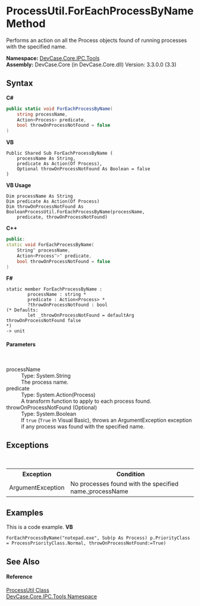 # ProcessUtil.ForEachProcessByName Method 
 

Performs an action on all the Process objects found of running processes with the specified name.

**Namespace:**&nbsp;<a href="N_DevCase_Core_IPC_Tools">DevCase.Core.IPC.Tools</a><br />**Assembly:**&nbsp;DevCase.Core (in DevCase.Core.dll) Version: 3.3.0.0 (3.3)

## Syntax

**C#**<br />
``` C#
public static void ForEachProcessByName(
	string processName,
	Action<Process> predicate,
	bool throwOnProcessNotFound = false
)
```

**VB**<br />
``` VB
Public Shared Sub ForEachProcessByName ( 
	processName As String,
	predicate As Action(Of Process),
	Optional throwOnProcessNotFound As Boolean = false
)
```

**VB Usage**<br />
``` VB Usage
Dim processName As String
Dim predicate As Action(Of Process)
Dim throwOnProcessNotFound As BooleanProcessUtil.ForEachProcessByName(processName, 
	predicate, throwOnProcessNotFound)
```

**C++**<br />
``` C++
public:
static void ForEachProcessByName(
	String^ processName, 
	Action<Process^>^ predicate, 
	bool throwOnProcessNotFound = false
)
```

**F#**<br />
``` F#
static member ForEachProcessByName : 
        processName : string * 
        predicate : Action<Process> * 
        ?throwOnProcessNotFound : bool 
(* Defaults:
        let _throwOnProcessNotFound = defaultArg throwOnProcessNotFound false
*)
-> unit 

```


#### Parameters
&nbsp;<dl><dt>processName</dt><dd>Type: System.String<br />The process name.</dd><dt>predicate</dt><dd>Type: System.Action(Process)<br />A transform function to apply to each process found.</dd><dt>throwOnProcessNotFound (Optional)</dt><dd>Type: System.Boolean<br />If `true` (`True` in Visual Basic), throws an ArgumentException exception if any process was found with the specified name.</dd></dl>

## Exceptions
&nbsp;<table><tr><th>Exception</th><th>Condition</th></tr><tr><td>ArgumentException</td><td>No processes found with the specified name.;processName</td></tr></table>

## Examples
This is a code example. 
**VB**<br />
``` VB
ForEachProcessByName("notepad.exe", Sub(p As Process) p.PriorityClass = ProcessPriorityClass.Normal, throwOnProcessNotFound:=True)
```


## See Also


#### Reference
<a href="T_DevCase_Core_IPC_Tools_ProcessUtil">ProcessUtil Class</a><br /><a href="N_DevCase_Core_IPC_Tools">DevCase.Core.IPC.Tools Namespace</a><br />